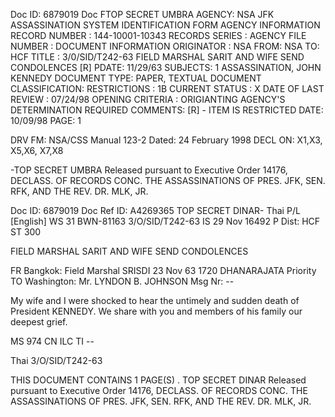 Doc ID: 6879019
Doc FTOP SECRET UMBRA
AGENCY: NSA
JFK ASSASSINATION SYSTEM
IDENTIFICATION FORM
AGENCY INFORMATION
RECORD NUMBER : 144-10001-10343
RECORDS SERIES :
AGENCY FILE NUMBER :
DOCUMENT INFORMATION
ORIGINATOR : NSA
FROM: NSA
TO: HCF
TITLE :
3/0/SID/T242-63 FIELD MARSHAL SARIT AND WIFE SEND CONDOLENCES [R]
PDATE: 11/29/63
SUBJECTS:
1
ASSASSINATION, JOHN KENNEDY
DOCUMENT TYPE: PAPER, TEXTUAL DOCUMENT
CLASSIFICATION:
RESTRICTIONS : 1B
CURRENT STATUS : X
DATE OF LAST REVIEW : 07/24/98
OPENING CRITERIA :
ORIGIANTING AGENCY'S DETERMINATION REQUIRED
COMMENTS:
[R] - ITEM IS RESTRICTED
DATE: 10/09/98
PAGE: 1

DRV FM: NSA/CSS Manual 123-2
Dated: 24 February 1998
DECL ON: X1,X3, X5,X6, X7,X8

-TOP SECRET UMBRA
Released pursuant to Executive Order 14176, DECLASS. OF RECORDS CONC. THE ASSASSINATIONS OF PRES. JFK, SEN.
RFK, AND THE REV. DR. MLK, JR.

Doc ID: 6879019
Doc Ref ID: A4269365
TOP SECRET DINAR-
Thai P/L [English] WS 31 BWN-81163 3/O/SID/T242-63
IS 29 Nov 16492 P
Dist: HCF
ST 300

FIELD MARSHAL SARIT AND WIFE SEND CONDOLENCES

FR Bangkok: Field Marshal SRISDI 23 Nov 63 1720
DHANARAJATA Priority
TO Washington: Mr. LYNDON B.
JOHNSON
Msg Nr: --

My wife and I were shocked to hear the untimely and sudden
death of President KENNEDY. We share with you and members of
his family our deepest grief.

MS 974 CN ILC TI --

Thai 3/O/SID/T242-63

THIS DOCUMENT CONTAINS 1 PAGE(S)
.
TOP SECRET DINAR
Released pursuant to Executive Order 14176, DECLASS. OF RECORDS CONC. THE ASSASSINATIONS OF PRES. JFK, SEN.
RFK, AND THE REV. DR. MLK, JR.

